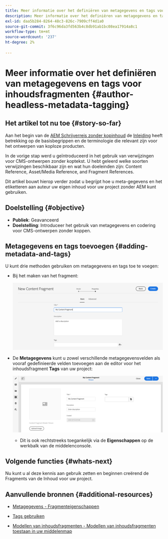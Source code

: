 ```yaml
---
title: Meer informatie over het definiëren van metagegevens en tags voor inhoudsfragmenten
description: Meer informatie over het definiëren van metagegevens en tags voor inhoudsfragmenten
exl-id: daa5b284-8264-48c3-826c-7909cff4d1a0
source-git-commit: 3f6c96da3fd563b4c8db91ab1bc08ea17914a8c1
workflow-type: tm+mt
source-wordcount: '237'
ht-degree: 2%

---
```


# Meer informatie over het definiëren van metagegevens en tags voor inhoudsfragmenten {#author-headless-metadata-tagging}

## Het artikel tot nu toe {#story-so-far}

Aan het begin van de [AEM Schrijverreis zonder kopinhoud](overview.md) de [Inleiding](introduction.md) heeft betrekking op de basisbegrippen en de terminologie die relevant zijn voor het ontwerpen van koploze producten.

In de vorige stap werd u geïntroduceerd in het gebruik van verwijzingen voor CMS-ontwerpen zonder koptekst. U hebt geleerd welke soorten verwijzingen beschikbaar zijn en wat hun doeleinden zijn: Content Reference, Asset/Media Reference, and Fragment References.

Dit artikel bouwt hierop verder zodat u begrijpt hoe u meta-gegevens en het etiketteren aan auteur uw eigen inhoud voor uw project zonder AEM kunt gebruiken.

## Doelstelling {#objective}

* **Publiek**: Geavanceerd
* **Doelstelling**: Introduceer het gebruik van metagegevens en codering voor CMS-ontwerpen zonder koppen.

## Metagegevens en tags toevoegen {#adding-metadata-and-tags}

U kunt drie methoden gebruiken om metagegevens en tags toe te voegen:

* Bij het maken van het fragment:

   ![Inhoudsfragment maken - naam opgeven](/help/journey-headless/author/assets/headless-journey-author-content-fragment-03.png)

* De **Metagegevens** kunt u zowel verschillende metagegevensvelden als vooraf gedefinieerde velden toevoegen aan de editor voor het inhoudsfragment **Tags** van uw project:

   ![Inhoudsfragmenteditor - Metagegevens](/help/journey-headless/author/assets/headless-journey-author-metadata-01.png)

   * Dit is ook rechtstreeks toegankelijk via de **Eigenschappen** op de werkbalk van de middelenconsole.

## Volgende functies {#whats-next}

Nu kunt u al deze kennis aan gebruik zetten en beginnen creërend de Fragments van de Inhoud voor uw project.

## Aanvullende bronnen {#additional-resources}

* [Metagegevens - Fragmenteigenschappen](/help/assets/content-fragments/content-fragments-metadata.md)

* [Tags gebruiken](/help/sites-cloud/authoring/features/tags.md)

* [Modellen van inhoudsfragmenten - Modellen van inhoudsfragmenten toestaan in uw middelenmap](/help/assets/content-fragments/content-fragments-models.md#allowing-content-fragment-models-assets-folder)
